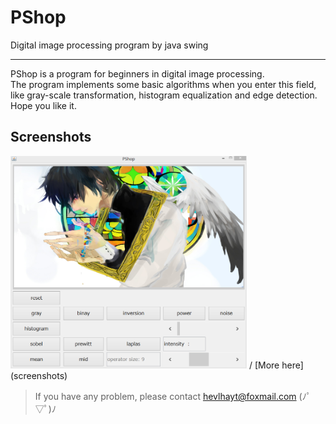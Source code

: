# PShop
Digital image processing program by java swing

***

PShop is a program for beginners in digital image processing.  
The program implements some basic algorithms when you enter this field,   
like gray-scale transformation, histogram equalization and edge detection.  
Hope you like it.

## Screenshots 
<img src="screenshots/origin.png" width="75%" />  
/ [More here](screenshots)


> If you have any problem, please contact hevlhayt@foxmail.com (ﾉﾟ▽ﾟ)ﾉ

